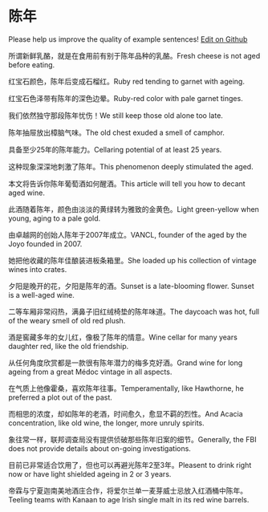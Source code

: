 # 陈年

Please help us improve the quality of example sentences! [Edit on Github](https://github.com/jiyushe/jiyu-example-sentence-source/blob/main/chinese/chennian.md)

<p><span class="chinese">所谓新鲜乳酪，就是在食用前有别于陈年品种的乳酪。</span><span class="english">Fresh cheese is not aged before eating.</span></p>

<p><span class="chinese">红宝石颜色，陈年后变成石榴红。</span><span class="english">Ruby red tending to garnet with ageing.</span></p>

<p><span class="chinese">红宝石色泽带有陈年的深色边晕。</span><span class="english">Ruby-red color with pale garnet tinges.</span></p>

<p><span class="chinese">我们依然独守那段陈年忧伤！</span><span class="english">We still keep those old alone too late.</span></p>

<p><span class="chinese">陈年抽屉放出樟脑气味。</span><span class="english">The old chest exuded a smell of camphor.</span></p>

<p><span class="chinese">具备至少25年的陈年能力。</span><span class="english">Cellaring potential of at least 25 years.</span></p>

<p><span class="chinese">这种现象深深地刺激了陈年。</span><span class="english">This phenomenon deeply stimulated the aged.</span></p>

<p><span class="chinese">本文将告诉你陈年葡萄酒如何醒酒。</span><span class="english">This article will tell you how to decant aged wine.</span></p>

<p><span class="chinese">此酒随着陈年，颜色由淡淡的黄绿转为雅致的金黄色。</span><span class="english">Light green-yellow when young, aging to a pale gold.</span></p>

<p><span class="chinese">由卓越网的创始人陈年于2007年成立。</span><span class="english">VANCL, founder of the aged by the Joyo founded in 2007.</span></p>

<p><span class="chinese">她把他收藏的陈年佳酿装进板条箱里。</span><span class="english">She loaded up his collection of vintage wines into crates.</span></p>

<p><span class="chinese">夕阳是晚开的花，夕阳是陈年的酒。</span><span class="english">Sunset is a late-blooming flower. Sunset is a well-aged wine.</span></p>

<p><span class="chinese">二等车厢非常闷热，满鼻子旧红绒椅垫的陈年味道。</span><span class="english">The daycoach was hot, full of the weary smell of old red plush.</span></p>

<p><span class="chinese">酒是窖藏多年的女儿红，像极了陈年的情意。</span><span class="english">Wine cellar for many years daughter red, like the old friendship.</span></p>

<p><span class="chinese">从任何角度欣赏都是一款很有陈年潜力的梅多克好酒。</span><span class="english">Grand wine for long ageing from a great Médoc vintage in all aspects.</span></p>

<p><span class="chinese">在气质上他像霍桑，喜欢陈年往事。</span><span class="english">Temperamentally, like Hawthorne, he preferred a plot out of the past.</span></p>

<p><span class="chinese">而相思的浓度，却如陈年的老酒，时间愈久，愈显不羁的烈性。</span><span class="english">And Acacia concentration, like old wine, the longer, more unruly spirits.</span></p>

<p><span class="chinese">象往常一样，联邦调查局没有提供侦破那些陈年旧案的细节。</span><span class="english">Generally, the FBI does not provide details about on-going investigations.</span></p>

<p><span class="chinese">目前已非常适合饮用了，但也可以再避光陈年2至3年。</span><span class="english">Pleasent to drink right now or have light shielded ageing in 2 or 3 years.</span></p>

<p><span class="chinese">帝霖与宁夏迦南美地酒庄合作，将爱尔兰单一麦芽威士忌放入红酒桶中陈年。</span><span class="english">Teeling teams with Kanaan to age Irish single malt in its red wine barrels.</span></p>

